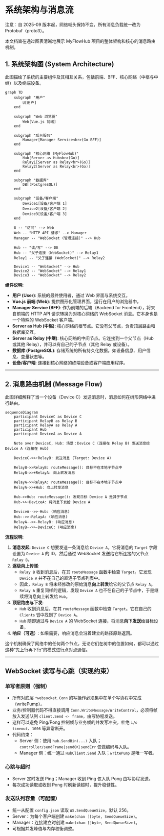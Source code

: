 # 系统架构与消息流

注意：自 2025-09 版本起，网络帧头保持不变，所有消息负载统一改为 Protobuf（proto3）。

本文档旨在通过图表清晰地展示 MyFlowHub 项目的整体架构和核心的消息路由机制。

## 1. 系统架构图 (System Architecture)

此图描绘了系统的主要组件及其相互关系，包括前端、BFF、核心网络（中枢与中继）以及终端设备。

```mermaid
graph TD
    subgraph "用户"
        U[用户]
    end

    subgraph "Web 浏览器"
        Web[Vue.js 前端]
    end

    subgraph "后台服务"
        Manager[Manager Service<br>(Go BFF)]
    end

    subgraph "核心网络 (MyFlowHub)"
        Hub[Server as Hub<br>(Go)]
        Relay1[Server as Relay<br>(Go)]
        Relay2[Server as Relay<br>(Go)]
    end

    subgraph "数据库"
        DB[(PostgreSQL)]
    end

    subgraph "设备/客户端"
        Device1[设备/客户端 1]
        Device2[设备/客户端 2]
        Device3[设备/客户端 3]
    end

    U -- "访问" --> Web
    Web -- "HTTP API 请求" --> Manager
    Manager -- "WebSocket (管理连接)" --> Hub
    
    Hub -- "读/写" --> DB
    Hub -- "父子连接 (WebSocket)" --> Relay1
    Relay1 -- "父子连接 (WebSocket)" --> Relay2

    Device1 -- "WebSocket" --> Hub
    Device2 -- "WebSocket" --> Relay1
    Device3 -- "WebSocket" --> Relay2
```

**组件说明:**

*   **用户 (User)**: 系统的最终使用者，通过 Web 界面与系统交互。
*   **Vue.js 前端 (Web)**: 提供图形化管理界面，运行在用户的浏览器中。
*   **Manager Service (BFF)**: 作为前端的后端（Backend for Frontend），将来自前端的 HTTP API 请求转换为对核心网络的 WebSocket 消息。它本身也是一个特殊的 WebSocket 客户端。
*   **Server as Hub (中枢)**: 核心网络的根节点。它没有父节点，负责顶层路由和数据库交互。
*   **Server as Relay (中继)**: 核心网络的中间节点。它连接到一个父节点（Hub 或其他 Relay），并可以有自己的子节点（其他 Relay 或设备）。
*   **数据库 (PostgreSQL)**: 存储系统的所有持久化数据，如设备信息、用户信息、变量状态等。
*   **设备/客户端**: 连接到核心网络的终端设备或客户端应用程序。

---

## 2. 消息路由机制 (Message Flow)

此图详细解释了当一个设备（Device C）发送消息时，消息如何在树形网络中进行路由。

```mermaid
sequenceDiagram
    participant DeviceC as Device C
    participant RelayB as Relay B
    participant RelayA as Relay A
    participant Hub
    participant DeviceA as Device A

    Note over DeviceC, Hub: 场景：Device C (连接在 Relay B) 发送消息给 Device A (连接在 Hub)

    DeviceC->>+RelayB: 发送消息 (Target: Device A)
    
    RelayB->>RelayB: routeMessage(): 目标不在本地子节点中
    RelayB->>+RelayA: 向上转发消息
    
    RelayA->>RelayA: routeMessage(): 目标不在本地子节点中
    RelayA->>+Hub: 向上转发消息

    Hub->>Hub: routeMessage(): 发现目标 Device A 是其子节点
    Hub->>+DeviceA: 将消息下发给 Device A

    DeviceA-->>-Hub: (响应消息)
    Hub-->>-RelayA: (响应消息)
    RelayA-->>-RelayB: (响应消息)
    RelayB-->>-DeviceC: (响应消息)

```

**流程说明:**

1.  **消息发起**: `Device C` 想要发送一条消息给 `Device A`。它将消息的 `Target` 字段设置为 `Device A` 的 ID，然后通过 WebSocket 发送给它所连接的父节点 `Relay B`。
2.  **逐级向上传递**:
    *   `Relay B` 收到消息后，在其 `routeMessage` 函数中检查 `Target`。它发现 `Device A` 并不在自己的直连子节点列表中。
    *   因此，`Relay B` 将未经修改的原始消息**向上转发**给它的父节点 `Relay A`。
    *   `Relay A` 重复同样的逻辑，发现 `Device A` 也不在自己的子节点中，于是继续将消息向上转发给 `Hub`。
3.  **顶层路由与下发**:
    *   `Hub` 收到消息后，在其 `routeMessage` 函数中检查 `Target`。它在自己的 `Clients` 맵中找到了 `Device A`。
    *   `Hub` 随即通过与 `Device A` 的 WebSocket 连接，将消息**向下发送**给目标设备。
4.  **响应（可选）**: 如果需要，响应消息会沿着建立的路径原路返回。

这个机制确保了网络中的任何两个节点，无论它们在树中的位置如何，都可以通过这种“先上行再下行”的模式进行点对点通信。

---

## WebSocket 读写与心跳（实现约束）

### 单写者原则（强制）

- 所有对底层 `*websocket.Conn` 的写操作必须集中在单个写协程中完成（writePump）。
- 业务/控制器代码不得直接调用 `Conn.WriteMessage/WriteControl`，必须将帧放入发送队列 `client.Send <- frame`，由写协程发送。
- 这样可以避免 Ping/Pong 控制帧与业务帧的并发写冲突，杜绝 `i/o timeout`、`1006` 等异常断开。
- 代码约束：
    - Server 侧：使用 `hub.SendBin(...)` 入队；`controller/sendFrame|sendOK|sendErr` 仅做编码与入队。
    - Manager 侧：统一通过 `HubClient.Send` 入队；`writePump` 是唯一写者。

### 心跳与超时

- Server 定时发送 Ping；Manager 收到 Ping 仅入队 Pong 由写协程发送。
- 每次成功读取或收到 Pong 时刷新读超时，提升稳健性。

### 发送队列容量（可配置）

- 统一从配置 `config.json` 读取 `WS.SendQueueSize`，默认 256。
- Server：为每个客户端创建 `make(chan []byte, SendQueueSize)`。
- Manager：连接建立时创建 `make(chan []byte, SendQueueSize)`。
- 可根据并发峰值与内存权衡调整。